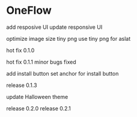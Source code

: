 # OneFlow
add resposive UI
update responsive UI

optimize image size
tiny png
use tiny png for aslat

hot fix 0.1.0

hot fix 0.1.1
minor bugs fixed

add install button
set anchor for install button

release 0.1.3

update Halloween theme

release 0.2.0
release 0.2.1